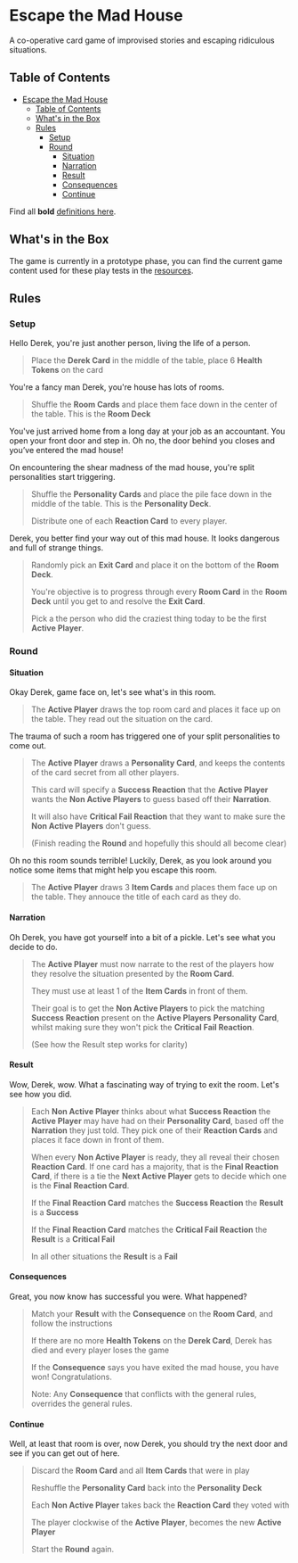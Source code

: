 # Escape the Mad House

A co-operative card game of improvised stories and escaping ridiculous situations.

## Table of Contents

- [Escape the Mad House](#escape-the-mad-house)
  - [Table of Contents](#table-of-contents)
  - [What's in the Box](#whats-in-the-box)
  - [Rules](#rules)
    - [Setup](#setup)
    - [Round](#round)
      - [Situation](#situation)
      - [Narration](#narration)
      - [Result](#result)
      - [Consequences](#consequences)
      - [Continue](#continue)

Find all **bold** [definitions here](DEFINITIONS.md).

## What's in the Box

The game is currently in a prototype phase, you can find the current game content used for these
play tests in the [resources](RESOURCES.md).

## Rules

### Setup

Hello Derek, you're just another person, living the life of a person.

> Place the **Derek Card** in the middle of the table, place 6 **Health Tokens** on the card

You're a fancy man Derek, you're house has lots of rooms.

> Shuffle the **Room Cards** and place them face down in the center of the table. This is the **Room Deck**

You've just arrived home from a long day at your job as an accountant. You open your front door and step in. Oh no, the door behind you closes and you’ve entered the mad house!

On encountering the shear madness of the mad house, you're split personalities start triggering.

> Shuffle the **Personality Cards** and place the pile face down in the middle of the table. This is the **Personality Deck**.
>
> Distribute one of each **Reaction Card** to every player.

Derek, you better find your way out of this mad house. It looks dangerous and full of strange things.

> Randomly pick an **Exit Card** and place it on the bottom of the **Room Deck**.
>
> You're objective is to progress through every **Room Card** in the **Room Deck** until you get to and resolve the **Exit Card**.
>
> Pick a the person who did the craziest thing today to be the first **Active Player**.

### Round

#### Situation

Okay Derek, game face on, let's see what's in this room.

> The **Active Player** draws the top room card and places it face up on the table. They read out the situation on the card.

The trauma of such a room has triggered one of your split personalities to come out.

> The **Active Player** draws a **Personality Card**, and keeps the contents of the card secret from all other players.
>
> This card will specify a **Success Reaction** that the **Active Player** wants the **Non Active Players** to guess based off their **Narration**.
>
> It will also have **Critical Fail Reaction** that they want to make sure the **Non Active Players** don't guess.
>
> (Finish reading the **Round** and hopefully this should all become clear)

Oh no this room sounds terrible! Luckily, Derek, as you look around you notice some items that might help you escape this room.

> The **Active Player** draws 3 **Item Cards** and places them face up on the table. They annouce the title of each card as they do.

#### Narration

Oh Derek, you have got yourself into a bit of a pickle. Let's see what you decide to do.

> The **Active Player** must now narrate to the rest of the players how they resolve the situation presented by the **Room Card**.
>
> They must use at least 1 of the **Item Cards** in front of them.
>
> Their goal is to get the **Non Active Players** to pick the matching **Success Reaction** present on the **Active Players** **Personality Card**, whilst making sure they won't pick the **Critical Fail Reaction**.
>
> (See how the Result step works for clarity)

#### Result

Wow, Derek, wow. What a fascinating way of trying to exit the room. Let's see how you did.

> Each **Non Active Player** thinks about what **Success Reaction** the **Active Player** may have had on their **Personality Card**, based off the **Narration** they just told. They pick one of their **Reaction Cards** and places it face down in front of them.
>
> When every **Non Active Player** is ready, they all reveal their chosen **Reaction Card**. If one card has a majority, that is the **Final Reaction Card**, if there is a tie the **Next Active Player** gets to decide which one is the **Final Reaction Card**.
>
> If the **Final Reaction Card** matches the **Success Reaction** the **Result** is a **Success**
>
> If the **Final Reaction Card** matches the **Critical Fail Reaction** the **Result** is a **Critical Fail**
>
> In all other situations the **Result** is a **Fail**

#### Consequences

Great, you now know has successful you were. What happened?

> Match your **Result** with the **Consequence** on the **Room Card**, and follow the instructions
>
> If there are no more **Health Tokens** on the **Derek Card**, Derek has died and every player loses the game
>
> If the **Consequence** says you have exited the mad house, you have won! Congratulations.
>
> Note: Any **Consequence** that conflicts with the general rules, overrides the general rules.

#### Continue

Well, at least that room is over, now Derek, you should try the next door and see if you can get out of here.

> Discard the **Room Card** and all **Item Cards** that were in play
>
> Reshuffle the **Personality Card** back into the **Personality Deck**
>
> Each **Non Active Player** takes back the **Reaction Card** they voted with
>
> The player clockwise of the **Active Player**, becomes the new **Active Player**
>
> Start the **Round** again.
